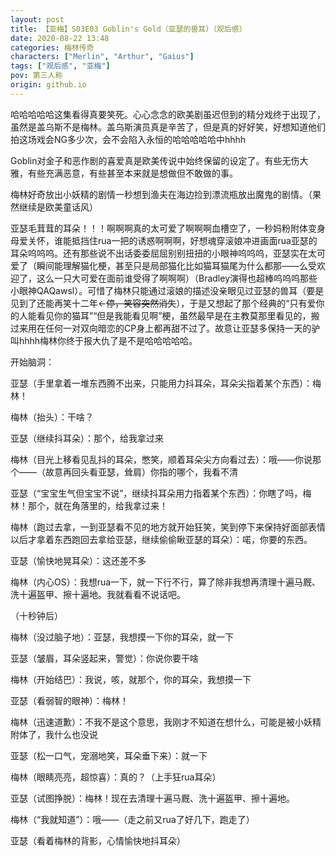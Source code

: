 ```yaml
---
layout: post
title: 【亚梅】S03E03 Goblin's Gold（亚瑟的兽耳）（观后感）
date: 2020-08-22 13:48
categories: 梅林传奇
characters: ["Merlin", "Arthur", "Gaius"]
tags: ["观后感", "亚梅"]
pov: 第三人称
origin: github.io
---
```


哈哈哈哈哈这集看得真要笑死。心心念念的欧美剧虽迟但到的精分戏终于出现了，虽然是盖乌斯不是梅林。盖乌斯演员真是辛苦了，但是真的好好笑，好想知道他们拍这场戏会NG多少次，会不会陷入永恒的哈哈哈哈哈中hhhh

Goblin对金子和恶作剧的喜爱真是欧美传说中始终保留的设定了。有些无伤大雅，有些充满恶意，有些甚至本来就是想做但不敢做的事。

梅林好奇放出小妖精的剧情一秒想到渔夫在海边捡到漂流瓶放出魔鬼的剧情。（果然继续是欧美童话风）

亚瑟毛茸茸的耳朵！！！啊啊啊真的太可爱了啊啊啊血槽空了，一秒妈粉附体变身母爱关怀，谁能抵挡住rua一把的诱惑啊啊啊，好想魂穿滚娘冲进画面rua亚瑟的耳朵呜呜呜。还有那些说不出话委委屈屈别别扭扭的小眼神呜呜呜，亚瑟实在太可爱了（瞬间能理解猫化梗，甚至只是局部猫化比如猫耳猫尾为什么都那——么受欢迎了，这么一只大可爱在面前谁受得了啊啊啊）（Bradley演得也超棒呜呜呜那些小眼神QAQawsl）。可惜了梅林只能通过滚娘的描述没亲眼见过亚瑟的兽耳（要是见到了还能再笑十二年←~~停，笑容突然消失~~），于是又想起了那个经典的“只有爱你的人能看见你的猫耳”“但是我能看见啊”梗，虽然最早是在主教莫那里看见的，搬过来用在任何一对双向暗恋的CP身上都再甜不过了。故意让亚瑟多保持一天的驴叫hhhh梅林你终于报大仇了是不是哈哈哈哈哈。



开始脑洞：

亚瑟（手里拿着一堆东西腾不出来，只能用力抖耳朵，耳朵尖指着某个东西）：梅林！

梅林（抬头）：干啥？

亚瑟（继续抖耳朵）：那个，给我拿过来

梅林（目光上移看见乱抖的耳朵，憋笑，顺着耳朵尖方向看过去）：哦——你说那个——（故意再回头看亚瑟，耸肩）你指的哪个，我看不清

亚瑟（“宝宝生气但宝宝不说”，继续抖耳朵用力指着某个东西）：你瞎了吗，梅林！那个，就在角落里的，给我拿过来！

梅林（跑过去拿，一到亚瑟看不见的地方就开始狂笑，笑到停下来保持好面部表情以后才拿着东西跑回去拿给亚瑟，继续偷偷瞅亚瑟的耳朵）：喏，你要的东西。

亚瑟（愉快地晃耳朵）：这还差不多

梅林（内心OS）：我想rua一下，就一下行不行，算了除非我想再清理十遍马厩、洗十遍盔甲、擦十遍地。我就看看不说话吧。

（十秒钟后）

梅林（没过脑子地）：亚瑟，我想摸一下你的耳朵，就一下

亚瑟（皱眉，耳朵竖起来，警觉）：你说你要干啥

梅林（开始结巴）：我说，咳，就那个，你的耳朵，我想摸一下

亚瑟（看弱智的眼神）：梅林！

梅林（迅速道歉）：不我不是这个意思，我刚才不知道在想什么，可能是被小妖精附体了，我什么也没说

亚瑟（松一口气，宠溺地笑，耳朵垂下来）：就一下

梅林（眼睛亮亮，超惊喜）：真的？（上手狂rua耳朵）

亚瑟（试图挣脱）：梅林！现在去清理十遍马厩、洗十遍盔甲、擦十遍地。

梅林（“我就知道”）：哦——（走之前又rua了好几下，跑走了）

亚瑟（看着梅林的背影，心情愉快地抖耳朵）